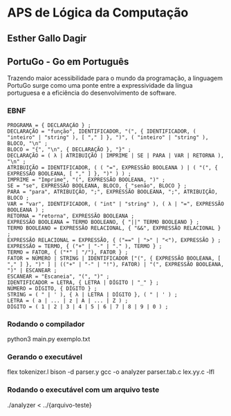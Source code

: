 # APS de Lógica da Computação
## Esther Gallo Dagir


## PortuGo - Go em Português

Trazendo maior acessibilidade para o mundo da programação, a linguagem PortuGo surge como uma ponte entre a expressividade da língua portuguesa e a eficiência do desenvolvimento de software.

### EBNF


```
PROGRAMA = { DECLARAÇÃO } ;
DECLARAÇÃO = "função", IDENTIFICADOR, "(", { IDENTIFICADOR, ( "inteiro" | "string" ), [ "," ] }, ")", ( "inteiro" | "string" ), BLOCO, "\n" ;
BLOCO = "{", "\n", { DECLARAÇÃO }, "}" ;
DECLARAÇÃO = ( λ | ATRIBUIÇÃO | IMPRIME | SE | PARA | VAR | RETORNA ), "\n" ;
ATRIBUIÇÃO = IDENTIFICADOR, ( ( "=", EXPRESSÃO BOOLEANA ) | ( "(", { EXPRESSÃO BOOLEANA, [ "," ] }, ")" ) ) ;
IMPRIME = "Imprime", "(", EXPRESSÃO BOOLEANA, ")" ;
SE = "se", EXPRESSÃO BOOLEANA, BLOCO, { "senão", BLOCO } ;
PARA = "para", ATRIBUIÇÃO, ";", EXPRESSÃO BOOLEANA, ";", ATRIBUIÇÃO, BLOCO ;
VAR = "var", IDENTIFICADOR, ( "int" | "string" ), ( λ | "=", EXPRESSÃO BOOLEANA ) ;
RETORNA = "retorna", EXPRESSÃO BOOLEANA ;
EXPRESSÃO BOOLEANA = TERMO BOOLEANO, { "||" TERMO BOOLEANO } ;
TERMO BOOLEANO = EXPRESSÃO RELACIONAL, { "&&", EXPRESSÃO RELACIONAL } ;
EXPRESSÃO RELACIONAL = EXPRESSÃO, { ("==" | ">" | "<"), EXPRESSÃO } ;
EXPRESSÃO = TERMO, { ("+" | "-" | "." ), TERMO } ;
TERMO = FATOR, { ("*" | "/"), FATOR } ;
FATOR = NÚMERO | STRING | IDENTIFICADOR ["(", { EXPRESSÃO BOOLEANA, [ "," ] }, ")" ] | (("+" | "-" | "!"), FATOR) | "(", EXPRESSÃO BOOLEANA, ")" | ESCANEAR ;
ESCANEAR = "Escaneia", "(", ")" ;
IDENTIFICADOR = LETRA, { LETRA | DÍGITO | "_" } ;
NÚMERO = DÍGITO, { DÍGITO } ;
STRING = ( " | ' ), { λ | LETRA | DÍGITO }, ( " | ' ) ;
LETRA = ( a | ... | z | A | ... | Z ) ;
DÍGITO = ( 1 | 2 | 3 | 4 | 5 | 6 | 7 | 8 | 9 | 0 ) ;
```


### Rodando o compilador

python3 main.py exemplo.txt


### Gerando o executável
flex tokenizer.l
bison -d parser.y
gcc -o analyzer parser.tab.c lex.yy.c -lfl

### Rodando o executável com um arquivo teste
./analyzer < ../{arquivo-teste}
